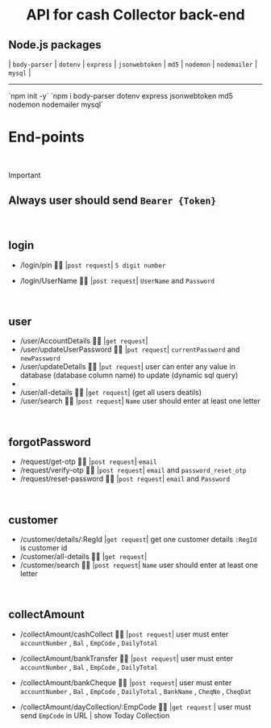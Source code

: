 <h1 align="center"> API for cash Collector back-end </h1>

## Node.js packages
| `body-parser` | `dotenv` | `express` | `jsonwebtoken` | `md5` | `nodemon` | `nodemailer` | `mysql` |
<hr>
`npm init -y`
`npm i body-parser dotenv express jsonwebtoken md5 nodemon nodemailer mysql`

# End-points

<br>

> [!IMPORTANT]
> ## Always user should send `Bearer {Token}`

<br>

## login
- /login/pin 🙇‍♂️ |`post request`| `5 digit number`
- /login/UserName 🙇‍♂️ |`post request`| `UserName`  and `Password`

  <br>

## user
- /user/AccountDetails 🙇‍♂️ |`get request`|
- /user/updateUserPassword 🙇‍♂️ |`put request`| `currentPassword` and `newPassword`
- /user/updateDetails 🙇‍♂️ |`put request`| user can enter any value in database (database column name) to update (dynamic sql query)
-
- /user/all-details 🙇‍♂️ |`get request`| (get all users deatils)
- /user/search 🙇‍♂️ |`post request`| `Name` user should enter at least one letter

<br>

## forgotPassword
- /request/get-otp 🙇‍♂️ |`post request`| `email`
- /request/verify-otp 🙇‍♂️ |`post request`| `email` and `password_reset_otp`
- /request/reset-password 🙇‍♂️ |`post request`| `email` and `Password`

<br>

## customer
- /customer/details/:RegId |`get request`| get one customer details `:RegId` is customer id
- /customer/all-details 🙇‍♂️ |`get request`|
- /customer/search 🙇‍♂️ |`post request`| `Name` user should enter at least one letter

<br>

## collectAmount
- /collectAmount/cashCollect 🙇‍♂️ |`post request`| user must enter `accountNumber` , `Bal` , `EmpCode` , `DailyTotal`
- /collectAmount/bankTransfer 🙇‍♂️ |`post request`| user must enter `accountNumber` , `Bal` , `EmpCode` , `DailyTotal`
- /collectAmount/bankCheque  🙇‍♂️ |`post request`| user must enter `accountNumber` , `Bal` , `EmpCode` , `DailyTotal` , `BankName` , `CheqNo` , `CheqDat`

- /collectAmount/dayCollection/:EmpCode 🙇‍♂️ |`get request` | user must send `EmpCode` in URL | show Today Collection
